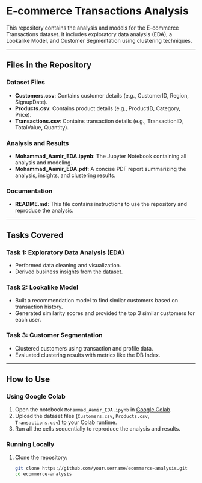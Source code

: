 # E-commerce Transactions Analysis

This repository contains the analysis and models for the E-commerce Transactions dataset. It includes exploratory data analysis (EDA), a Lookalike Model, and Customer Segmentation using clustering techniques.

---

## Files in the Repository

### Dataset Files
- **Customers.csv**: Contains customer details (e.g., CustomerID, Region, SignupDate).
- **Products.csv**: Contains product details (e.g., ProductID, Category, Price).
- **Transactions.csv**: Contains transaction details (e.g., TransactionID, TotalValue, Quantity).

### Analysis and Results
- **Mohammad_Aamir_EDA.ipynb**: The Jupyter Notebook containing all analysis and modeling.
- **Mohammad_Aamir_EDA.pdf**: A concise PDF report summarizing the analysis, insights, and clustering results.

### Documentation
- **README.md**: This file contains instructions to use the repository and reproduce the analysis.

---

## Tasks Covered

### Task 1: Exploratory Data Analysis (EDA)
- Performed data cleaning and visualization.
- Derived business insights from the dataset.

### Task 2: Lookalike Model
- Built a recommendation model to find similar customers based on transaction history.
- Generated similarity scores and provided the top 3 similar customers for each user.

### Task 3: Customer Segmentation
- Clustered customers using transaction and profile data.
- Evaluated clustering results with metrics like the DB Index.

---

## How to Use

### Using Google Colab
1. Open the notebook `Mohammad_Aamir_EDA.ipynb` in [Google Colab](https://colab.research.google.com/).
2. Upload the dataset files (`Customers.csv`, `Products.csv`, `Transactions.csv`) to your Colab runtime.
3. Run all the cells sequentially to reproduce the analysis and results.

### Running Locally
1. Clone the repository:
   ```bash
   git clone https://github.com/yourusername/ecommerce-analysis.git
   cd ecommerce-analysis
